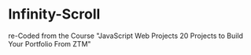 # Infinity-Scroll
re-Coded from the Course "JavaScript Web Projects 20 Projects to Build Your Portfolio From ZTM"
